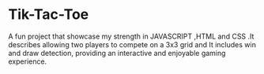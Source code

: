 # Tik-Tac-Toe
A fun project that showcase my strength in  JAVASCRIPT ,HTML and CSS .It describes allowing two players to compete on a 3x3 grid and It includes win and draw detection, providing an interactive and enjoyable gaming experience.
